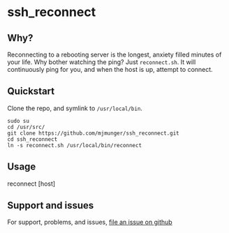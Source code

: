 # ssh_reconnect

## Why?

Reconnecting to a rebooting server is the longest, anxiety filled minutes of your life. Why bother watching the ping? Just `reconnect.sh`. It will continuously ping for you, and when the host is up, attempt to connect.

## Quickstart

Clone the repo, and symlink to `/usr/local/bin`.

```
sudo su
cd /usr/src/
git clone https://github.com/mjmunger/ssh_reconnect.git
cd ssh_reconnect
ln -s reconnect.sh /usr/local/bin/reconnect
```

## Usage

reconnect [host]

## Support and issues
For support, problems, and issues, [file an issue on github](https://github.com/mjmunger/ssh_reconnect)